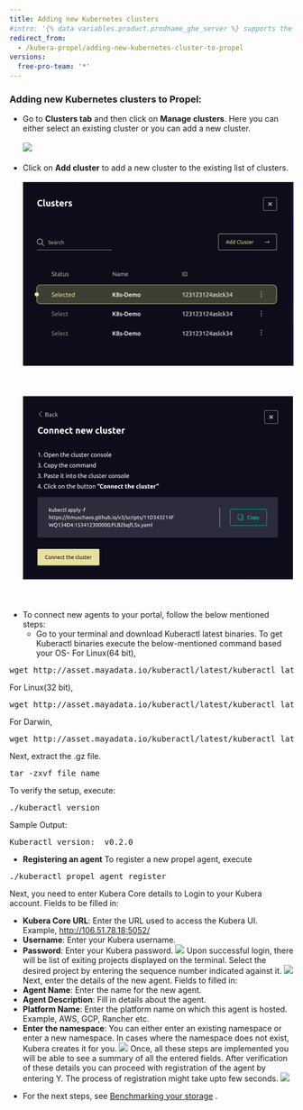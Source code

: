 ```yaml
---
title: Adding new Kubernetes clusters
#intro: '{% data variables.product.prodname_ghe_server %} supports the same powerful API available on {% data variables.product.prodname_dotcom_the_website %} as well as its own set of API endpoints.'
redirect_from:
  - /kubera-propel/adding-new-kubernetes-cluster-to-propel
versions:
  free-pro-team: '*'
---
```

### Adding new Kubernetes clusters to Propel:

* Go to <b>Clusters tab</b> and then click on <b>Manage clusters</b>. Here you can either select an existing cluster or you can add a new  cluster. 
<br><br>
<a href="/assets/images/ManageCluster.png" target="_blank"><img class="image-with-border" src="/assets/images/ManageCluster.png"></a>
<br><br>
* Click on <b>Add cluster</b> to add a new cluster to the existing list of clusters.
<br><br>
<a href="/assets/images/propel2.png" target="_blank"><img class="image-with-border" src="/assets/images/propel2.png"></a>
<br><br>
<br><br>
<a href="/assets/images/propel3.png" target="_blank"><img class="image-with-border" src="/assets/images/propel3.png"></a>
<br><br>
<br><br>
* To connect new agents to your portal, follow the below mentioned steps:
  - Go to your terminal and download Kuberactl latest binaries. To get Kuberactl binaries execute the below-mentioned command based your OS-
For Linux(64 bit),
<pre>wget http://asset.mayadata.io/kuberactl/latest/kuberactl_latest_Linux_x86_64.tar.gz
</pre>
For Linux(32 bit),
<pre>wget http://asset.mayadata.io/kuberactl/latest/kuberactl_latest_Linux_i386.tar.gz
</pre>
For Darwin,
<pre>wget http://asset.mayadata.io/kuberactl/latest/kuberactl_latest_Darwin_x86_64.tar.gz
</pre>
Next, extract the .gz file.
<pre>tar -zxvf file_name</pre>
To verify the setup, execute:
<pre>./kuberactl version</pre>
Sample Output:
<pre>Kuberactl version:  v0.2.0</pre>
- <b>Registering an agent</b> To register a new propel agent, execute
<pre>./kuberactl propel agent register</pre>
 Next, you need to enter Kubera Core details to Login to your Kubera account. Fields to be filled in:
  - <b>Kubera Core URL</b>: Enter the URL used to access the Kubera UI.
  Example, http://106.51.78.18:5052/
  - <b>Username</b>: Enter your Kubera username.
  - <b>Password</b>: Enter your Kubera password.
<a href="/assets/images/RegisteringAgent.png" target="_blank"><img class="image-with-border" src="/assets/images/RegisteringAgent.png"></a>
Upon successful login, there will be list of exiting projects displayed on the terminal. Select the desired project by entering the sequence number indicated against it.
<a href="/assets/images/SelectProject.png" target="_blank"><img class="image-with-border" src="/assets/images/SelectProject.png"></a><br>
Next, enter the details of the new agent.
Fields to filled in:
  - <b>Agent Name</b>: Enter the name for the new agent.
  - <b>Agent Description</b>: Fill in details about the agent.
  - <b>Platform Name</b>: Enter the platform name on which this agent is hosted. Example, AWS, GCP, Rancher etc.
  - <b>Enter the namespace</b>: You can either enter an existing namespace or enter a new namespace. In cases where the namespace does not exist, Kubera creates it for you.
 <a href="/assets/images/AgentDetails.png" target="_blank"><img class="image-with-border" src="/assets/images/AgentDetails.png"></a>
Once, all these steps are implemented you will be able to see a summary of all the entered fields.
After verification of these details you can proceed with registration of the agent by entering Y. The process of registration might take upto few seconds.
<a href="/assets/images/ClusterConnected.png" target="_blank"><img class="image-with-border" src="/assets/images/ClusterConnected.png"></a>



* For the next steps, see <a href="https://kubera-docs.mayadata.io/en/free-pro-team@latest/kubera-propel/benchmarking-your-storage">Benchmarking your storage</a> . 



